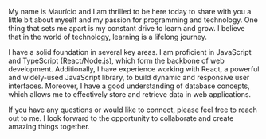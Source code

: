 My name is Maurício and I am thrilled to be here today to share with you a little bit about myself and my passion for programming and technology.
One thing that sets me apart is my constant drive to learn and grow. I believe that in the world of technology, learning is a lifelong journey. 

I have a solid foundation in several key areas. I am proficient in JavaScript and TypeScript (React/Node.js), which form the backbone of web development. Additionally, I have experience working with React, a powerful and widely-used JavaScript library, to build dynamic and responsive user interfaces. Moreover, I have a good understanding of database concepts, which allows me to effectively store and retrieve data in web applications.

If you have any questions or would like to connect, please feel free to reach out to me. I look forward to the opportunity to collaborate and create amazing things together.

<!---
mauriciodmoura/mauriciodmoura is a ✨ special ✨ repository because its `README.md` (this file) appears on your GitHub profile.
You can click the Preview link to take a look at your changes.
--->
